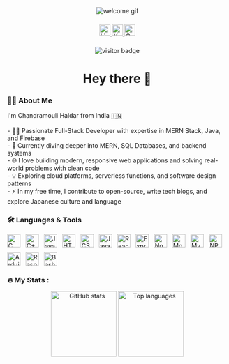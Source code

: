 <div align="center">
  <img height="auto" src="https://media3.giphy.com/media/v1.Y2lkPTc5MGI3NjExemdwOTQ5ZGRzZHpqeHJoeTd3MWd4bmF3cHB3cDZncHUxZGM0MGFsbyZlcD12MV9pbnRlcm5hbF9naWZfYnlfaWQmY3Q9Zw/qgQUggAC3Pfv687qPC/giphy.gif" alt="welcome gif" />
</div>

###

<div align="center">
  <a href="https://www.linkedin.com/in/chandramouli01/" target="_blank">
    <img src="https://img.shields.io/static/v1?message=LinkedIn&logo=linkedin&label=&color=0077B5&logoColor=white&labelColor=&style=for-the-badge" height="25" alt="LinkedIn logo" />
  </a>
  <a href="https://www.youtube.com/@Chandram0uli" target="_blank">
    <img src="https://img.shields.io/static/v1?message=YouTube&logo=youtube&label=&color=FF0000&logoColor=white&labelColor=&style=for-the-badge" height="25" alt="YouTube logo" />
  </a>
  <a href="https://scholar.google.com/citations?user=VXo1zqUAAAAJ&hl=en" target="_blank">
    <img src="https://img.shields.io/static/v1?message=Google+Scholar&logo=googlescholar&label=&color=4285F4&logoColor=white&labelColor=&style=for-the-badge" height="25" alt="Google Scholar logo" />
  </a>
</div>

###

<div align="center">
  <img src="https://visitor-badge.laobi.icu/badge?page_id=Chandramouli001.Chandramouli001" alt="visitor badge" />
</div>

###

<h1 align="center">Hey there 👋</h1>

###

<h3 align="left">👨‍💻 About Me</h3>

<p align="left">
  I'm Chandramouli Haldar from India 🇮🇳<br><br>
  - 👨‍💻 Passionate Full-Stack Developer with expertise in MERN Stack, Java, and Firebase<br>
  - 🧠 Currently diving deeper into MERN, SQL Databases, and backend systems<br>
  - 🌐 I love building modern, responsive web applications and solving real-world problems with clean code<br>
  - 💡 Exploring cloud platforms, serverless functions, and software design patterns<br>
  - ⚡ In my free time, I contribute to open-source, write tech blogs, and explore Japanese culture and language<br>
</p>

###

<h3 align="left">🛠 Languages & Tools</h3>

<div align="left" style="display: flex; flex-wrap: wrap; gap: 12px; align-items: center; margin-top: 10px;">
  <img src="https://skillicons.dev/icons?i=c" height="30" alt="C" />
  <img src="https://skillicons.dev/icons?i=cpp" height="30" alt="C++" />
  <img src="https://skillicons.dev/icons?i=java" height="30" alt="Java" />
  <img src="https://skillicons.dev/icons?i=html" height="30" alt="HTML" />
  <img src="https://skillicons.dev/icons?i=css" height="30" alt="CSS" />
  <img src="https://skillicons.dev/icons?i=javascript" height="30" alt="JavaScript" />
  <img src="https://skillicons.dev/icons?i=react" height="30" alt="React" />
  <img src="https://skillicons.dev/icons?i=express" height="30" alt="ExpressJS" />
  <img src="https://skillicons.dev/icons?i=nodejs" height="30" alt="NodeJS" />
  <img src="https://skillicons.dev/icons?i=mongodb" height="30" alt="MongoDB" />
  <img src="https://skillicons.dev/icons?i=mysql" height="30" alt="MySQL" />
  <img src="https://skillicons.dev/icons?i=npm" height="30" alt="NPM" />
  <img src="https://skillicons.dev/icons?i=arduino" height="30" alt="Arduino" />
  <img src="https://skillicons.dev/icons?i=raspberrypi" height="30" alt="Raspberry Pi" />
  <img src="https://skillicons.dev/icons?i=bash" height="30" alt="Bash" />
</div>

###

<h3 align="left">🔥 My Stats :</h3>

<div align="center">
  <img src="https://github-readme-stats.vercel.app/api?username=Chandramouli001&hide_title=false&hide_rank=false&show_icons=true&include_all_commits=true&count_private=true&disable_animations=false&theme=dracula&locale=en&hide_border=false" height="150" alt="GitHub stats" />
  <img src="https://github-readme-stats.vercel.app/api/top-langs?username=Chandramouli001&locale=en&hide_title=false&layout=compact&card_width=320&langs_count=5&theme=dracula&hide_border=false" height="150" alt="Top languages" />
</div>
